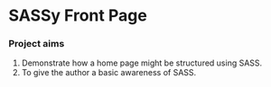 # SASSy Front Page

### Project aims
1. Demonstrate how a home page might be structured using SASS.
2. To give the author a basic awareness of SASS.

